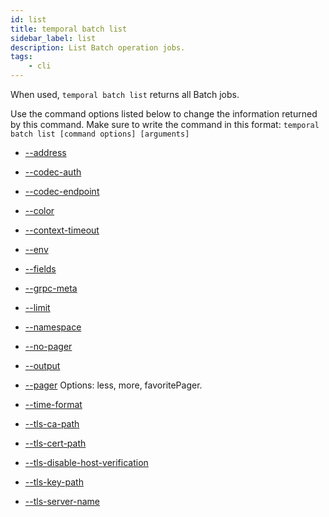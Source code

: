 ```yaml
---
id: list
title: temporal batch list
sidebar_label: list
description: List Batch operation jobs.
tags:
	- cli
---
```



When used, `temporal batch list` returns all Batch jobs.

Use the command options listed below to change the information returned by this command.
Make sure to write the command in this format:
`temporal batch list [command options] [arguments]`

- [--address](/cmd-options/address)

- [--codec-auth](/cmd-options/codec-auth)

- [--codec-endpoint](/cmd-options/codec-endpoint)

- [--color](/cmd-options/color)

- [--context-timeout](/cmd-options/context-timeout)

- [--env](/cmd-options/env)

- [--fields](/cmd-options/fields)

- [--grpc-meta](/cmd-options/grpc-meta)

- [--limit](/cmd-options/limit)

- [--namespace](/cmd-options/namespace)

- [--no-pager](/cmd-options/no-pager)

- [--output](/cmd-options/output)

- [--pager](/cmd-options/pager)
Options: less, more, favoritePager.

- [--time-format](/cmd-options/time-format)

- [--tls-ca-path](/cmd-options/tls-ca-path)

- [--tls-cert-path](/cmd-options/tls-cert-path)

- [--tls-disable-host-verification](/cmd-options/tls-disable-host-verification)

- [--tls-key-path](/cmd-options/tls-key-path)

- [--tls-server-name](/cmd-options/tls-server-name)


